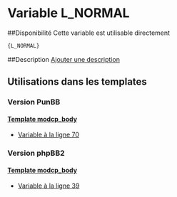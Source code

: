 # Variable L_NORMAL

##Disponibilité
Cette variable est utilisable directement

```html
{L_NORMAL}
```

##Description
[Ajouter une description](https://fa-tvars.appspot.com/var/L_NORMAL)

## Utilisations dans les templates

### Version PunBB

#### [Template modcp_body](punbb/modcp_body.md#readme)
* [Variable &agrave; la ligne 70](../punbb/modcp_body.tpl#L70)

### Version phpBB2

#### [Template modcp_body](subsilver/modcp_body.md#readme)
* [Variable &agrave; la ligne 39](../subsilver/modcp_body.tpl#L39)